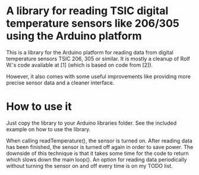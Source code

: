 # A library for reading TSIC digital temperature sensors like 206/305 using the Arduino platform

This is a library for the Arduino platform for reading data from digital
temperature sensors TSIC 206, 305 or similar. It is mostly a cleanup of
Rolf W.'s code available at [1] (which is based on code from [2]).

However, it also comes with some useful improvements like providing more
precise sensor data and a cleaner interface.

# How to use it

Just copy the library to your Arduino libraries folder. See the included
example on how to use the library.

When calling readTemperature(), the sensor is turned on. After reading data
has been finished, the sensor is turned off again in order to save power.
The downside of this technique is that it takes some time for the code to
return which slows down the main loop(). An option for reading data
periodically without turning the sensor on and off every time is on my TODO
list.


